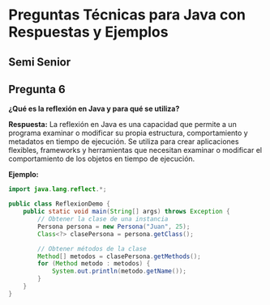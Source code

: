 # Preguntas Técnicas para Java con Respuestas y Ejemplos

## Semi Senior

## Pregunta 6
**¿Qué es la reflexión en Java y para qué se utiliza?**

**Respuesta:**
La reflexión en Java es una capacidad que permite a un programa examinar o modificar su propia estructura, comportamiento y metadatos en tiempo de ejecución. Se utiliza para crear aplicaciones flexibles, frameworks y herramientas que necesitan examinar o modificar el comportamiento de los objetos en tiempo de ejecución.

**Ejemplo:**
```java
import java.lang.reflect.*;

public class ReflexionDemo {
    public static void main(String[] args) throws Exception {
        // Obtener la clase de una instancia
        Persona persona = new Persona("Juan", 25);
        Class<?> clasePersona = persona.getClass();

        // Obtener métodos de la clase
        Method[] metodos = clasePersona.getMethods();
        for (Method metodo : metodos) {
            System.out.println(metodo.getName());
        }
    }
}
